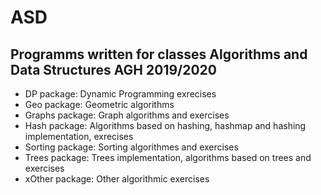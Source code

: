 # ASD
 ## Programms written for classes Algorithms and Data Structures AGH 2019/2020
 
 - DP package: Dynamic Programming exrecises
 - Geo package: Geometric algorithms
 - Graphs package: Graph algorithms and exercises
 - Hash package: Algorithms based on hashing, hashmap and hashing implementation, exrecises
 - Sorting package: Sorting algorithmes and exercises
 - Trees package: Trees implementation, algorithms based on trees and exercises
 - xOther package: Other algorithmic exercises
